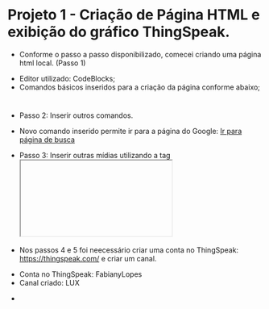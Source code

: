 # Projeto 1 - Criação de Página HTML e exibição do gráfico ThingSpeak.

* Conforme o passo a passo disponibilizado, comecei criando uma página html local. (Passo 1)
- Editor utilizado: CodeBlocks;
- Comandos básicos inseridos para a criação da página conforme abaixo;

<!DOCTYPE html>
<html>
  <head>
    <title></title> 
  </head>
  <body>
    <h1></h1>
    <p></p> 
  </body>
</html> 

* Passo 2: Inserir outros comandos.
- Novo comando inserido permite ir para a página do Google:
  <a href="http://www.google.com">Ir para página de busca</a>

* Passo 3: Inserir outras mídias utilizando a tag <iframe>
- Nessa etapa foi adicionado um vídeo do youtube:
  
  <iframe width="560" height="315" src="https://www.youtube.com/embed/QSIPNhOiMoE" frameborder="0" allow="accelerometer; autoplay; encrypted-media; gyroscope; picture-in-picture" allowfullscreen></iframe>

* Nos passos 4 e 5 foi neecessário criar uma conta no ThingSpeak: https://thingspeak.com/ e criar um canal.

- Conta no ThingSpeak: FabianyLopes
- Canal criado: LUX

* 

  




